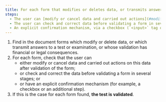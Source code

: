 ```yaml
---
title: For each form that modifies or deletes data, or transmits answers to a test or exam, or whose validation has financial or legal consequences, does the data capture meet one of these conditions?
steps:
  - The user can [modify or cancel data and carried out actions](#modify-or-cancel-data-and-carried-out-actions) on this data after the form has been validated.
  - The user can check and correct data before validating a form in several stages.
  - An explicit confirmation mechanism, via a checkbox (`<input>` tag of the `checkbox` type or tag with a WAI-ARIA `role="checkbox"` attribute) or an additional step, is present.
---
```


1. Find in the document forms which modify or delete data, or which transmit answers to a test or examination, or whose validation has financial or legal consequences.
2. For each form, check that the user can
   - either modify or cancel data and carried out actions on this data after validation of the form;
   - or check and correct the data before validating a form in several stages; or
   - or have an explicit confirmation mechanism (for example, a checkbox or an additional step).
3. If this is the case for each form found, **the test is validated**.
